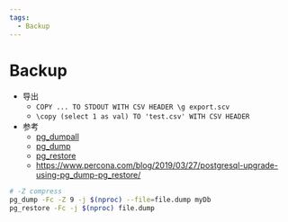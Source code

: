 ```yaml
---
tags:
  - Backup
---
```


# Backup

- 导出
  - `COPY ... TO STDOUT WITH CSV HEADER \g export.scv`
  - `\copy (select 1 as val) TO 'test.csv' WITH CSV HEADER`
- 参考
  - [pg_dumpall](https://www.postgresql.org/docs/current/app-pg-dumpall.html)
  - [pg_dump](https://www.postgresql.org/docs/current/app-pgdump.html)
  - [pg_restore](https://www.postgresql.org/docs/current/app-pgrestore.html)
  - https://www.percona.com/blog/2019/03/27/postgresql-upgrade-using-pg_dump-pg_restore/

```bash
# -Z compress
pg_dump -Fc -Z 9 -j $(nproc) --file=file.dump myDb
pg_restore -Fc -j $(nproc) file.dump
```
